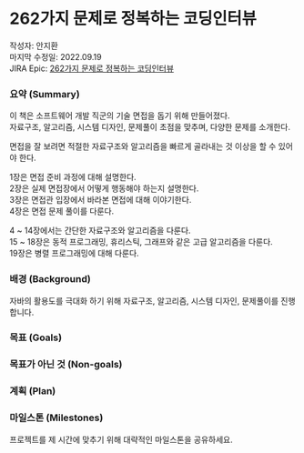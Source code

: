 # 262가지 문제로 정복하는 코딩인터뷰

작성자: 안지환  
마지막 수정일: 2022.09.19  
JIRA Epic: [262가지 문제로 정복하는 코딩인터뷰](https://jihwon-ahn.atlassian.net/browse/TM-78?atlOrigin=eyJpIjoiMGViNjNkOTU3NTE4NGNmMDlkZDNlNWJmNmUwNGViZGQiLCJwIjoiaiJ9)

### 요약 (Summary)
이 책은 소프트웨어 개발 직군의 기술 면접을 돕기 위해 만들어졌다.   
자료구조, 알고리즘, 시스템 디자인, 문제풀이 초점을 맞추며, 다양한 문제를 소개한다. 

면접을 잘 보려면 적절한 자료구조와 알고리즘을 빠르게 골라내는 것 이상을 할 수 있어야 한다.

1장은 면접 준비 과정에 대해 설명한다.  
2장은 실제 면접장에서 어떻게 행동해야 하는지 설명한다.  
3장은 면접관 입장에서 바라본 면접에 대해 이야기한다.  
4장은 면접 문제 풀이를 다룬다.

4 ~ 14장에서는 간단한 자료구조와 알고리즘을 다룬다.  
15 ~ 18장은 동적 프로그래밍, 휴리스틱, 그래프와 같은 고급 알고리즘을 다룬다.  
19장은 병렬 프로그래밍에 대해 다룬다.

### 배경 (Background) 
자바의 활용도를 극대화 하기 위해 자료구조, 알고리즘, 시스템 디자인, 문제풀이를 진행합니다.  

### 목표 (Goals)


### 목표가 아닌 것 (Non-goals) 
  

### 계획 (Plan)
  


### 마일스톤 (Milestones)
프로젝트를 제 시간에 맞추기 위해 대략적인 마일스톤을 공유하세요.

